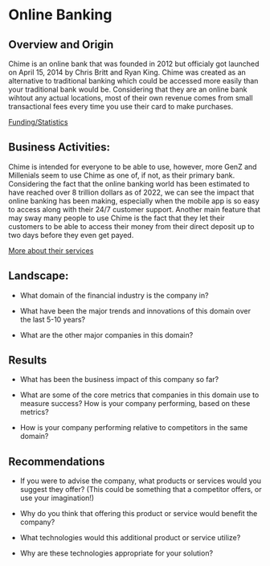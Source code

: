 # Online Banking


## Overview and Origin

Chime is an online bank that was founded in 2012 but officialy got launched on April 15, 2014 by Chris Britt and Ryan King. Chime was created as an alternative to traditional banking which could be accessed more easily than your traditional bank would be. Considering that they are an online bank wihtout any actual locations, most of their own revenue comes from small transactional fees every time you use their card to make purchases.

[Funding/Statistics](https://www.businessofapps.com/data/chime-statistics/)

## Business Activities:

Chime is intended for everyone to be able to use, however, more GenZ and Millenials seem to use Chime as one of, if not, as their primary bank. Considering the fact that the online banking world has been estimated to have reached over 8 trillion dollars as of 2022, we can see the impact that online banking has been making, especially when the mobile app is so easy to access along with their 24/7 customer support. Another main feature that may sway many people to use Chime is the fact that they let their customers to be able to access their money from their direct deposit up to two days before they even get payed.

[More about their services](https://www.medialogic.com/blog/financial-services-marketing/chime-bank-digital-marketing/)


## Landscape:

* What domain of the financial industry is the company in?

* What have been the major trends and innovations of this domain over the last 5-10 years?

* What are the other major companies in this domain?


## Results

* What has been the business impact of this company so far?

* What are some of the core metrics that companies in this domain use to measure success? How is your company performing, based on these metrics?

* How is your company performing relative to competitors in the same domain?


## Recommendations

* If you were to advise the company, what products or services would you suggest they offer? (This could be something that a competitor offers, or use your imagination!)

* Why do you think that offering this product or service would benefit the company?

* What technologies would this additional product or service utilize?

* Why are these technologies appropriate for your solution?

